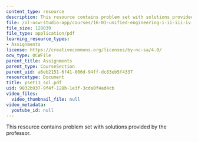 ```yaml
---
content_type: resource
description: This resource contains problem set with solutions provided by the professor.
file: /ol-ocw-studio-app/courses/16-01-unified-engineering-i-ii-iii-iv-fall-2005-spring-2006/9832b9379f4f128b1e3f3cda0f4ad4cb_pset13_sol.pdf
file_size: 128839
file_type: application/pdf
learning_resource_types:
- Assignments
license: https://creativecommons.org/licenses/by-nc-sa/4.0/
ocw_type: OCWFile
parent_title: Assignments
parent_type: CourseSection
parent_uid: a6eb2151-6f41-806d-94ff-dc83eb5f4337
resourcetype: Document
title: pset13_sol.pdf
uid: 9832b937-9f4f-128b-1e3f-3cda0f4ad4cb
video_files:
  video_thumbnail_file: null
video_metadata:
  youtube_id: null
---
```

This resource contains problem set with solutions provided by the professor.